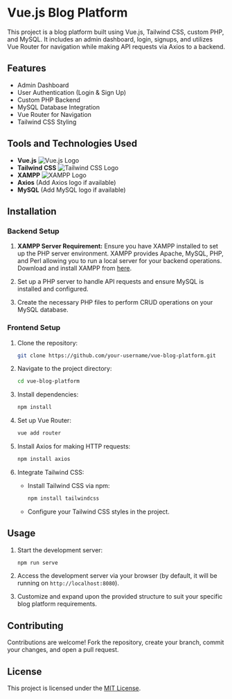 
# Vue.js Blog Platform

This project is a blog platform built using Vue.js, Tailwind CSS, custom PHP, and MySQL. It includes an admin dashboard, login, signups, and utilizes Vue Router for navigation while making API requests via Axios to a backend.

## Features

- Admin Dashboard
- User Authentication (Login & Sign Up)
- Custom PHP Backend
- MySQL Database Integration
- Vue Router for Navigation
- Tailwind CSS Styling

## Tools and Technologies Used

- **Vue.js** ![Vue.js Logo](https://vuejs.org/images/logo.png)
- **Tailwind CSS** ![Tailwind CSS Logo](https://tailwindcss.com/favicon-32x32.png)
- **XAMPP** ![XAMPP Logo](https://www.apachefriends.org/favicon-32x32.png)
- **Axios** (Add Axios logo if available)
- **MySQL** (Add MySQL logo if available)

## Installation

### Backend Setup

1. **XAMPP Server Requirement:** Ensure you have XAMPP installed to set up the PHP server environment. XAMPP provides Apache, MySQL, PHP, and Perl allowing you to run a local server for your backend operations. Download and install XAMPP from [here](https://www.apachefriends.org/index.html).

2. Set up a PHP server to handle API requests and ensure MySQL is installed and configured.
3. Create the necessary PHP files to perform CRUD operations on your MySQL database.

### Frontend Setup

1. Clone the repository:
   ```bash
   git clone https://github.com/your-username/vue-blog-platform.git
   ```

2. Navigate to the project directory:
   ```bash
   cd vue-blog-platform
   ```

3. Install dependencies:
   ```bash
   npm install
   ```

4. Set up Vue Router:
   ```bash
   vue add router
   ```

5. Install Axios for making HTTP requests:
   ```bash
   npm install axios
   ```

6. Integrate Tailwind CSS:
   - Install Tailwind CSS via npm:
     ```bash
     npm install tailwindcss
     ```
   - Configure your Tailwind CSS styles in the project.

## Usage

1. Start the development server:
   ```bash
   npm run serve
   ```

2. Access the development server via your browser (by default, it will be running on `http://localhost:8080`).

3. Customize and expand upon the provided structure to suit your specific blog platform requirements.

## Contributing

Contributions are welcome! Fork the repository, create your branch, commit your changes, and open a pull request.

## License

This project is licensed under the [MIT License](LICENSE).
```
